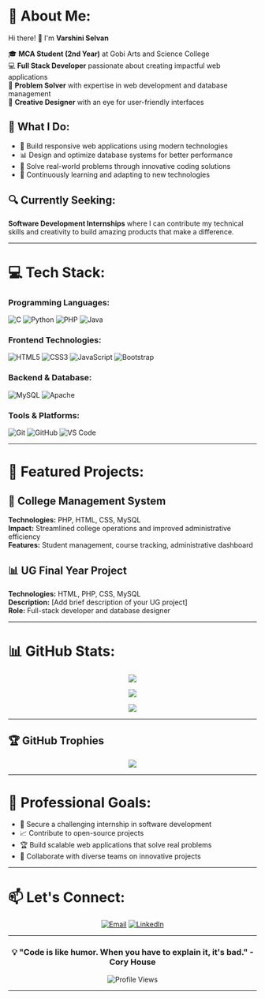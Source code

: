 # 💫 About Me:
Hi there! 👋 I'm **Varshini Selvan**

🎓 **MCA Student (2nd Year)** at Gobi Arts and Science College  
💻 **Full Stack Developer** passionate about creating impactful web applications  
🚀 **Problem Solver** with expertise in web development and database management  
🎨 **Creative Designer** with an eye for user-friendly interfaces  

## 🌟 What I Do:
- 🔧 Build responsive web applications using modern technologies
- 📊 Design and optimize database systems for better performance  
- 🎯 Solve real-world problems through innovative coding solutions
- 🌱 Continuously learning and adapting to new technologies

## 🔍 Currently Seeking:
**Software Development Internships** where I can contribute my technical skills and creativity to build amazing products that make a difference.

---

# 💻 Tech Stack:
### Programming Languages:
![C](https://img.shields.io/badge/c-%2300599C.svg?style=for-the-badge&logo=c&logoColor=white) 
![Python](https://img.shields.io/badge/python-3670A0?style=for-the-badge&logo=python&logoColor=ffdd54) 
![PHP](https://img.shields.io/badge/php-%23777BB4.svg?style=for-the-badge&logo=php&logoColor=white)
![Java](https://img.shields.io/badge/java-%23ED8B00.svg?style=for-the-badge&logo=openjdk&logoColor=white)

### Frontend Technologies:
![HTML5](https://img.shields.io/badge/html5-%23E34F26.svg?style=for-the-badge&logo=html5&logoColor=white) 
![CSS3](https://img.shields.io/badge/css3-%231572B6.svg?style=for-the-badge&logo=css3&logoColor=white) 
![JavaScript](https://img.shields.io/badge/javascript-%23323330.svg?style=for-the-badge&logo=javascript&logoColor=%23F7DF1E)
![Bootstrap](https://img.shields.io/badge/bootstrap-%238511FA.svg?style=for-the-badge&logo=bootstrap&logoColor=white)

### Backend & Database:
![MySQL](https://img.shields.io/badge/mysql-4479A1.svg?style=for-the-badge&logo=mysql&logoColor=white) 
![Apache](https://img.shields.io/badge/apache-%23D42029.svg?style=for-the-badge&logo=apache&logoColor=white)

### Tools & Platforms:
![Git](https://img.shields.io/badge/git-%23F05033.svg?style=for-the-badge&logo=git&logoColor=white)
![GitHub](https://img.shields.io/badge/github-%23121011.svg?style=for-the-badge&logo=github&logoColor=white)
![VS Code](https://img.shields.io/badge/Visual%20Studio%20Code-0078d7.svg?style=for-the-badge&logo=visual-studio-code&logoColor=white)

---

# 🚀 Featured Projects:
## 🏫 College Management System
**Technologies:** PHP, HTML, CSS, MySQL  
**Impact:** Streamlined college operations and improved administrative efficiency  
**Features:** Student management, course tracking, administrative dashboard

## 📊 UG Final Year Project
**Technologies:** HTML, PHP, CSS, MySQL  
**Description:** [Add brief description of your UG project]  
**Role:** Full-stack developer and database designer

---

# 📊 GitHub Stats:
<div align="center">
  
![](https://github-readme-stats.vercel.app/api?username=Varsh-mca&theme=tokyonight&hide_border=false&include_all_commits=true&count_private=false)

![](https://github-readme-streak-stats.herokuapp.com/?user=Varsh-mca&theme=tokyonight&hide_border=false)

![](https://github-readme-stats.vercel.app/api/top-langs/?username=Varsh-mca&theme=tokyonight&hide_border=false&include_all_commits=true&count_private=false&layout=compact)

</div>

---

## 🏆 GitHub Trophies
<div align="center">
  
![](https://github-profile-trophy.vercel.app/?username=Varsh-mca&theme=tokyonight&no-frame=false&no-bg=false&margin-w=4)

</div>

---

# 🌟 Professional Goals:
- 🎯 Secure a challenging internship in software development
- 📈 Contribute to open-source projects
- 🏆 Build scalable web applications that solve real problems
- 🤝 Collaborate with diverse teams on innovative projects

---

# 📫 Let's Connect:
<div align="center">
  
[![Email](https://img.shields.io/badge/Email-varshini12cs@gmail.com-red?style=for-the-badge&logo=gmail&logoColor=white)](mailto:varshini12cs@gmail.com)
[![LinkedIn](https://img.shields.io/badge/LinkedIn-Varshini%20Selvan-blue?style=for-the-badge&logo=linkedin&logoColor=white)](https://www.linkedin.com/in/varshini-selvan)

</div>

---

<div align="center">
  
### 💡 "Code is like humor. When you have to explain it, it's bad." - Cory House

![Profile Views](https://visitcount.itsvg.in/api?id=Varsh-mca&icon=0&color=0)

</div>

---
<!-- Proudly created with GPRM ( https://gprm.itsvg.in ) -->
